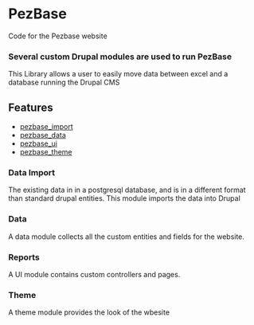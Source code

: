 # PezBase
Code for the Pezbase website

### Several custom Drupal modules are used to run PezBase
This Library allows a user to easily move data between excel and a database running the Drupal CMS

Features
--------
 * [pezbase_import](#data-import)
 * [pezbase_data](#data)
 * [pezbase_ui](#reports)
 * [pezbase_theme](#theme)

### Data Import
 The existing data in in a postgresql database, and is in a different format than standard drupal entities. This module imports the data into Drupal
 
### Data
 A data module collects all the custom entities and fields for the website. 

### Reports
 A UI module contains custom controllers and pages.
 
### Theme
 A theme module provides the look of the wbesite
